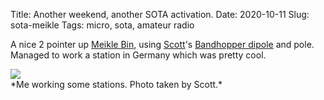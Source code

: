 Title: Another weekend, another SOTA activation.
Date: 2020-10-11
Slug: sota-meikle
Tags: micro, sota, amateur radio

A nice 2 pointer up [Meikle Bin](https://summits.sota.org.uk/summit/GM/SS-129), using [Scott](https://0x2a.tw/)'s [Bandhopper dipole](https://www.sotabeams.co.uk/antennas/) and pole. Managed to work a station in Germany which was pretty cool.

<img src="/media/images/2020-10-11 sota/working stations.jpg" class="align-center" loading="lazy"/>
<br />
*Me working some stations. Photo taken by Scott.*
